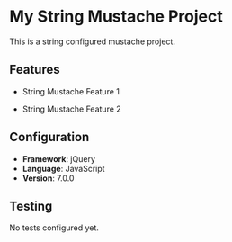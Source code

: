 # My String Mustache Project

This is a string configured mustache project.

## Features

- String Mustache Feature 1

- String Mustache Feature 2

## Configuration

- **Framework**: jQuery
- **Language**: JavaScript
- **Version**: 7.0.0

## Testing

No tests configured yet.
